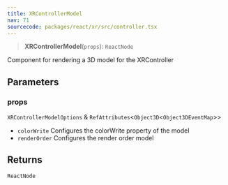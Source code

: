 ```yaml
---
title: XRControllerModel
nav: 71
sourcecode: packages/react/xr/src/controller.tsx
---
```


> **XRControllerModel**(`props`): `ReactNode`

Component for rendering a 3D model for the XRController

## Parameters

### props

`XRControllerModelOptions` & `RefAttributes`\<`Object3D`\<`Object3DEventMap`\>\>

* `colorWrite` Configures the colorWrite property of the model
* `renderOrder` Configures the render order model

## Returns

`ReactNode`
